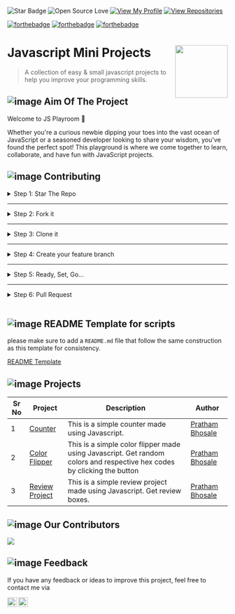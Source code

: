 ![Star Badge](https://img.shields.io/static/v1?label=%F0%9F%8C%9F&message=If%20Useful&style=style=flat&color=BC4E99)
![Open Source Love](https://badges.frapsoft.com/os/v1/open-source.svg?v=103)
[![View My Profile](https://img.shields.io/badge/View-My_Profile-green?logo=GitHub)](https://github.com/pratham2402)
[![View Repositories](https://img.shields.io/badge/View-My_Repositories-blue?logo=GitHub)](https://github.com/pratham2402?tab=repositories)

[![forthebadge](https://forthebadge.com/images/badges/contains-17-coffee-cups.svg)](https://forthebadge.com)
[![forthebadge](https://forthebadge.com/images/badges/powered-by-oxygen.svg)](https://forthebadge.com)
[![forthebadge](https://forthebadge.com/images/badges/made-with-javascript.svg)](https://forthebadge.com)


# Javascript Mini Projects <img src="https://i.pinimg.com/originals/d8/5d/f0/d85df08df1212c0f8b219e779c5ebc46.gif" align="right" width="120" />

> A collection of easy & small javascript projects to help you improve your programming skills.


## ![image](https://github.com/ndleah/python-mini-project/blob/main/IMG/aiming.svg) Aim Of The Project

Welcome to JS Playroom 🎉

Whether you're a curious newbie dipping your toes into the vast ocean of JavaScript or a seasoned developer looking to share your wisdom, you've found the perfect spot! This playground is where we come together to learn, collaborate, and have fun with JavaScript projects.

## ![image](https://raw.githubusercontent.com/ndleah/python-mini-project/main/IMG/game-ps.svg) Contributing

<details>
<summary>
Step 1: Star The Repo
</summary>

Star the repo by pressing the topmost-right button to start your wonderful journey

![star repo](https://docs.github.com/assets/images/help/stars/starring-a-repository.png)

</details>

---

<details>
<summary>
Step 2: Fork it
</summary>

On the [GitHub page for this repository](https://github.com/pratham2402/mini-javascript-projects), click on the Button "**Fork**".

![fork image](https://upload.wikimedia.org/wikipedia/commons/3/38/GitHub_Fork_Button.png)

</details>

---

<details>
<summary>
Step 3: Clone it
</summary>

- **Method 1:** GitHub Desktop

> ⚠️ **NOTE:** If you're not familiar with Git, using **GitHub Desktop Application** is a better start. If you choose this method, make sure to download it before continuing reading.
>
> ❗❗ Access link to download [**here**](https://desktop.github.com).

Learn more about how to clone the remote respository on your local machine using **GitHub Desktop** [here](https://docs.github.com/en/desktop/contributing-and-collaborating-using-github-desktop/adding-and-cloning-repositories/cloning-and-forking-repositories-from-github-desktop#cloning-a-repository).

- **Method 2:** Git

Clone the forked repository. Open git bash and type:

```bash
git clone https://github.com/<your-github-username>/mini-javascript-projects
```

> This makes a local copy of the repository in your machine.
>
> ⚠️ **Replace \<your-github-username\>!**

Learn more about [forking](https://help.github.com/en/github/getting-started-with-github/fork-a-repo) and [cloning a repo](https://docs.github.com/en/github/creating-cloning-and-archiving-repositories/cloning-a-repository).

</details>

---

<details>
<summary>
Step 4: Create your feature branch 
</summary>

Always keep your local copy of the repository updated with the original repository.
Before making any changes and/or in an appropriate interval, follow the following steps:

- **Method 1:** GitHub Desktop

Learn more about how to create new branch [here](https://docs.github.com/en/desktop/contributing-and-collaborating-using-github-desktop/making-changes-in-a-branch/managing-branches#creating-a-branch) and how to fetch and pull origin from/to your local machine [here](https://docs.github.com/en/desktop/contributing-and-collaborating-using-github-desktop/keeping-your-local-repository-in-sync-with-github/syncing-your-branch).

Learn more about how to fetch and pull origin from/to your local machine using **GitHub Desktop** [here](https://docs.github.com/en/desktop/contributing-and-collaborating-using-github-desktop/keeping-your-local-repository-in-sync-with-github/syncing-your-branch).

- **Method 2:** Git

Run the following commands **_carefully_** to update your local repository

```sh
# If you cloned a while ago, get the latest changes from upstream
git checkout <master>
git pull upstream <master>

# Make a feature branch (Always check your current branch is up to date before creating a new branch from it to avoid merge conflicts)
git checkout -b <branch-name>

#
```

</details>

---

<details>
<summary>
Step 5: Ready, Set, Go...
</summary>

Once you have completed these steps, you are ready to start contributing to the project and creating **pull requests**.

- Create a folder in
  [projects directory](https://github.com/pratham2402/mini-javascript-projects) according to your project name.
  > The folder name should follow the following format "Your_Project_Name_Here". For example: Dice_Stimulator
- Write your code and add to the respective folder in the projects directory, locally.
- Don't forget to add a `README.md` in your folder.

* **Method 1:** GitHub Desktop

Learn more how to pull request from your local machine using **GitHub Desktop** to the main repo [here](https://docs.github.com/en/desktop/contributing-and-collaborating-using-github-desktop/working-with-your-remote-repository-on-github-or-github-enterprise/viewing-a-pull-request-in-github-desktop).

- **Method 2:** Git

Add the changes with `git add`, `git commit`:

```bash
git add -A
git commit -m "<your message>"
```

Push the code _to your repository_.

```bash
git push origin <branch-name>
```

</details>

---

<details>
<summary>
Step 6: Pull Request
</summary>

Go to the GitHub page of _your fork_, and **make a pull request**:

![pull request image](https://i.ytimg.com/vi/rgbCcBNZcdQ/maxresdefault.jpg)

Read more about pull requests on the [GitHub help pages](https://help.github.com/en/github/collaborating-with-issues-and-pull-requests/creating-a-pull-request).

Now wait, until _your Pull Request_ is approved! If there are any conflicts, you will get a notification.

</details>

<br>

## ![image](https://github.com/ndleah/python-mini-project/blob/main/IMG/bookmark.svg) README Template for scripts

please make sure to add a `README.md` file that follow the same construction as this template for consistency.

[README Template](https://github.com/pratham2402/mini-javascript-projects/blob/main/README_TEMPLATE.md)

## ![image](https://github.com/ndleah/python-mini-project/blob/main/IMG/like.svg) Projects

| Sr No | Project                                                                                                               | Description                                                                                                                                                                                                                                                                                              | Author                                                     |
| ----- | --------------------------------------------------------------------------------------------------------------------- | -------------------------------------------------------------------------------------------------------------------------------------------------------------------------------------------------------------------------------------------------------------------------------------------------------- | ---------------------------------------------------------- |
| 1     | [Counter](https://github.com/pratham2402/mini-javascript-projects/tree/main/Counter)            | This is a simple counter made using Javascript.                                                                                                                                                                                                                                                      | [Pratham Bhosale](https://github.com/pratham2402)                   |
| 2     | [Color Flipper](https://github.com/pratham2402/mini-javascript-projects/tree/main/Color%20Flipper)            | This is a simple color flipper made using Javascript. Get random colors and respective hex codes by clicking the button                                                                                                                                                                                                                                                     | [Pratham Bhosale](https://github.com/pratham2402)                   |
| 3     | [Review Project](https://github.com/pratham2402/mini-javascript-projects/tree/main/Review%20Project)            | This is a simple review project made using Javascript. Get review boxes.                                                                                                                                                                                                                                                   | [Pratham Bhosale](https://github.com/pratham2402)                   |


## ![image](https://github.com/ndleah/python-mini-project/blob/main/IMG/like.svg) Our Contributors

<a href="https://github.com/pratham2402/mini-javascript-projects/graphs/contributors">
  <img src="https://contrib.rocks/image?repo=pratham2402/mini-javascript-projects" />
</a>

## ![image](https://github.com/ndleah/python-mini-project/blob/main/IMG/muscle.svg) Feedback

If you have any feedback or ideas to improve this project, feel free to contact me via

<a href="www.linkedin.com/in/pratham-bhosale">
  <img align="left" alt="Pratham's's Linked-in" width="22px" src="https://cdn.jsdelivr.net/npm/simple-icons@v3/icons/linkedin.svg" />

</a>
<a href="https://github.com/pratham2402">
  <img align="left" alt="Pratham's Github" width="22px" src="https://cdn.jsdelivr.net/npm/simple-icons@v3/icons/github.svg" />
</a>

